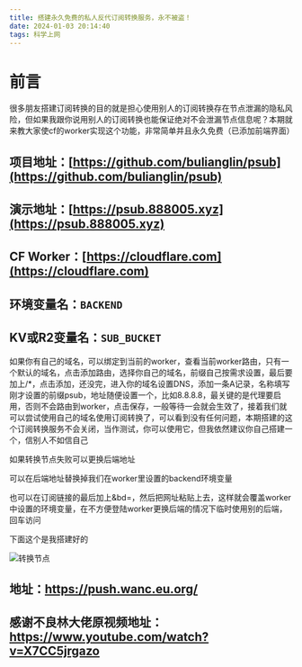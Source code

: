 ```yaml
---
title: 搭建永久免费的私人反代订阅转换服务，永不被盗！
date: 2024-01-03 20:14:40
tags: 科学上网
---
```


# 前言

很多朋友搭建订阅转换的目的就是担心使用别人的订阅转换存在节点泄漏的隐私风险，但如果我跟你说用别人的订阅转换也能保证绝对不会泄漏节点信息呢？本期就来教大家使cf的worker实现这个功能，非常简单并且永久免费（已添加前端界面） 

## 项目地址：[https://github.com/bulianglin/psub](https://github.com/bulianglin/psub) 

## 演示地址：[https://psub.888005.xyz](https://psub.888005.xyz) 

## CF Worker：[https://cloudflare.com](https://cloudflare.com)

## 环境变量名：`BACKEND`
## KV或R2变量名：`SUB_BUCKET`

如果你有自己的域名，可以绑定到当前的worker，查看当前worker路由，只有一个默认的域名，点击添加路由，选择你自己的域名，前缀自己按需求设置，最后要加上/*，点击添加，还没完，进入你的域名设置DNS，添加一条A记录，名称填写刚才设置的前缀psub，地址随便设置一个，比如8.8.8.8，最关键的是代理要启用，否则不会路由到worker，点击保存，一般等待一会就会生效了，接着我们就可以尝试使用自己的域名使用订阅转换了，可以看到没有任何问题，本期搭建的这个订阅转换服务不会关闭，当作测试，你可以使用它，但我依然建议你自己搭建一个，信别人不如信自己

如果转换节点失败可以更换后端地址

可以在后端地址替换掉我们在worker里设置的backend环境变量

也可以在订阅链接的最后加上&bd=，然后把网址粘贴上去，这样就会覆盖worker中设置的环境变量，在不方便登陆worker更换后端的情况下临时使用别的后端，回车访问

下面这个是我搭建好的

![转换节点](https://image.wanc.eu.org/file/a887e06a9b1888d0024fb.png)

## 地址：https://push.wanc.eu.org/

## 感谢不良林大佬原视频地址：https://www.youtube.com/watch?v=X7CC5jrgazo

